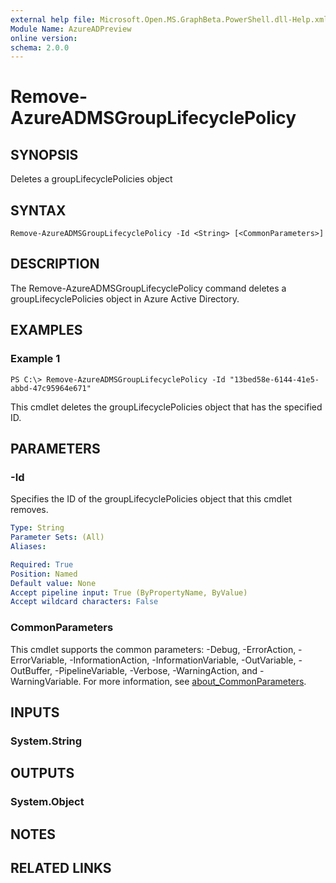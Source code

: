 ```yaml
---
external help file: Microsoft.Open.MS.GraphBeta.PowerShell.dll-Help.xml
Module Name: AzureADPreview
online version:
schema: 2.0.0
---
```


# Remove-AzureADMSGroupLifecyclePolicy

## SYNOPSIS
Deletes a groupLifecyclePolicies object

## SYNTAX

```
Remove-AzureADMSGroupLifecyclePolicy -Id <String> [<CommonParameters>]
```

## DESCRIPTION
The Remove-AzureADMSGroupLifecyclePolicy command deletes a groupLifecyclePolicies object in Azure Active Directory.

## EXAMPLES

### Example 1
```
PS C:\> Remove-AzureADMSGroupLifecyclePolicy -Id "13bed58e-6144-41e5-abbd-47c95964e671"
```

This cmdlet deletes the groupLifecyclePolicies object that has the specified ID.

## PARAMETERS

### -Id
Specifies the ID of the groupLifecyclePolicies object that this cmdlet removes.

```yaml
Type: String
Parameter Sets: (All)
Aliases:

Required: True
Position: Named
Default value: None
Accept pipeline input: True (ByPropertyName, ByValue)
Accept wildcard characters: False
```

### CommonParameters
This cmdlet supports the common parameters: -Debug, -ErrorAction, -ErrorVariable, -InformationAction, -InformationVariable, -OutVariable, -OutBuffer, -PipelineVariable, -Verbose, -WarningAction, and -WarningVariable. For more information, see [about_CommonParameters](http://go.microsoft.com/fwlink/?LinkID=113216).

## INPUTS

### System.String
## OUTPUTS

### System.Object
## NOTES

## RELATED LINKS
